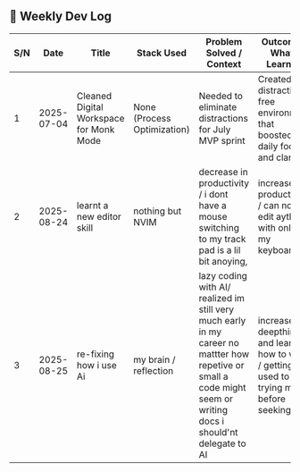 ## 📘 Weekly Dev Log

| S/N | Date       | Title                                   | Stack Used                  | Problem Solved / Context                                                                                                                                          | Outcome / What I Learned                                                                           |
| --- | ---------- | --------------------------------------- | --------------------------- | ----------------------------------------------------------------------------------------------------------------------------------------------------------------- | -------------------------------------------------------------------------------------------------- |
| 1   | 2025-07-04 | Cleaned Digital Workspace for Monk Mode | None (Process Optimization) | Needed to eliminate distractions for July MVP sprint                                                                                                              | Created a distraction-free environment that boosted daily focus and clarity                        |
| 2   | 2025-08-24 | learnt a new editor skill               | nothing but NVIM            | decrease in productivity / i dont have a mouse switching to my track pad is a lil bit anoying,                                                                    | increase in productivity / can now edit aything with only my keyboard                              |
| 3   | 2025-08-25 | re-fixing how i use Ai                  | my brain / reflection       | lazy coding with AI/ realized im still very much early in my career no mattter how repetive or small a code might seem or writing docs i should'nt delegate to AI | increase in deepthink and learning how to write / getting used to trying my all before seeking aid |
